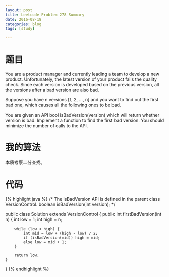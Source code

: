 ```yaml
---
layout: post
title: Leetcode Problem 278 Summary
date: 2016-08-18
categories: blog
tags: [study]

---
```


# 题目

You are a product manager and currently leading a team to develop a new product. Unfortunately, the latest version of your product fails the quality check. Since each version is developed based on the previous version, all the versions after a bad version are also bad.

Suppose you have n versions [1, 2, ..., n] and you want to find out the first bad one, which causes all the following ones to be bad.

You are given an API bool isBadVersion(version) which will return whether version is bad. Implement a function to find the first bad version. You should minimize the number of calls to the API.

# 我的算法

本质考察二分查找。

# 代码

{% highlight java %}
/* The isBadVersion API is defined in the parent class VersionControl.
      boolean isBadVersion(int version); */

public class Solution extends VersionControl {
    public int firstBadVersion(int n) {
        int low = 1;
        int high = n;
        
        while (low < high) {
            int mid = low + (high - low) / 2;
            if (isBadVersion(mid)) high = mid;
            else low = mid + 1;
        }
        
        return low;
    }
}
{% endhighlight %}